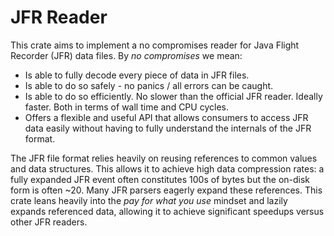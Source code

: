 # JFR Reader

This crate aims to implement a no compromises reader for Java Flight Recorder
(JFR) data files. By *no compromises* we mean:

* Is able to fully decode every piece of data in JFR files.
* Is able to do so safely - no panics / all errors can be caught.
* Is able to do so efficiently. No slower than the official JFR reader. Ideally
  faster. Both in terms of wall time and CPU cycles.
* Offers a flexible and useful API that allows consumers to access JFR
  data easily without having to fully understand the internals of the JFR
  format.

The JFR file format relies heavily on reusing references to common values and
data structures. This allows it to achieve high data compression rates: a
fully expanded JFR event often constitutes 100s of bytes but the on-disk
form is often ~20. Many JFR parsers eagerly expand these references. This
crate leans heavily into the *pay for what you use* mindset and lazily expands
referenced data, allowing it to achieve significant speedups versus other
JFR readers.

